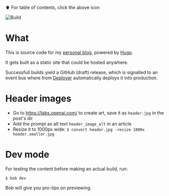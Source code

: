 ⬆️ For table of contents, click the above icon

![Build](https://github.com/joonas-fi/joonas.fi/workflows/Build/badge.svg)

What
====

This is source code for my [personal blog](https://joonas.fi/), powered by [Hugo](https://gohugo.io/).

It gets built as a static site that could be hosted anywhere.

Successfull builds yield a GitHub (draft) release, which is signalled to an event bus where
from [Deployer](https://github.com/function61/deployer) automatically deploys it into production.


Header images
=============

- Go to https://labs.openai.com/ to create art, save it as `header.jpg` in the post's dir
- Add the prompt as alt text `header_image_alt` in an article
- Resize it to 1000px wide: `$ convert header.jpg -resize 1000x header.smaller.jpg`


Dev mode
========

For testing the content before making an actual build, run:

```
$ bob dev
```

Bob will give you pro-tips on previewing.

